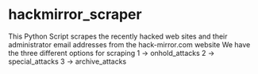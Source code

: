 # hackmirror_scraper
This Python Script scrapes the recently hacked web sites and their administrator email addresses from the hack-mirror.com website 
We have the three different options for scraping 
  1 -> onhold_attacks
  2 -> special_attacks
  3 -> archive_attacks
